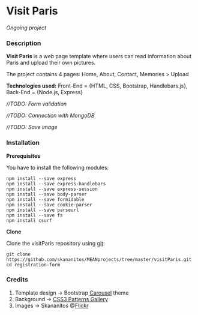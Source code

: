 # Visit Paris

*Ongoing project*


### Description

**Visit Paris** is a web page template where users can read information about Paris and upload their own pictures. 


The project contains 4 pages: Home, About, Contact, Memories > Upload


**Technologies used:** Front-End = {HTML, CSS, Bootstrap, Handlebars.js}, Back-End = {Node.js, Express}


*//TODO: Form validation*

*//TODO: Connection with MongoDB*

*//TODO: Save image*


### Installation

**Prerequisites**

You have to install the following modules:

```
npm install --save express
npm install --save express-handlebars
npm install --save express-session
npm install --save body-parser
npm install --save formidable
npm install --save cookie-parser
npm install --save parseurl
npm install --save fs
npm install csurf
```


**Clone**

Clone the visitParis repository using [git](http://git-scm.com/):

```
git clone https://github.com/skananitos/MEANprojects/tree/master/visitParis.git
cd registration-form
```


### Credits

1. Template design -> Bootstrap [Carousel](http://getbootstrap.com/examples/carousel/) theme
2. Background -> [CSS3 Patterns Gallery](https://lea.verou.me/css3patterns/#carbon-fibre)
3. Images -> Skananitos @[Flickr](https://www.flickr.com/photos/skananitos/)
